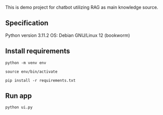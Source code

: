 This is demo project for chatbot utilizing RAG as main knowledge source.

## Specification

Python version 3.11.2
OS: Debian GNU/Linux 12 (bookworm)

## Install requirements

```
python -m venv env

source env/bin/activate

pip install -r requirements.txt 
```

## Run app

```
python ui.py
```